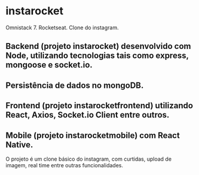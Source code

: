 # instarocket

Omnistack 7. Rocketseat. Clone do instagram. 

## Backend (projeto instarocket) desenvolvido com Node, utilizando tecnologias tais como express, mongoose e socket.io. 
## Persistência de dados no mongoDB. 
## Frontend (projeto instarocketfrontend) utilizando React, Axios, Socket.io Client entre outros.
## Mobile (projeto instarocketmobile) com React Native.

O projeto é um clone básico do instagram, com curtidas, upload de imagem, real time entre outras funcionalidades. 

